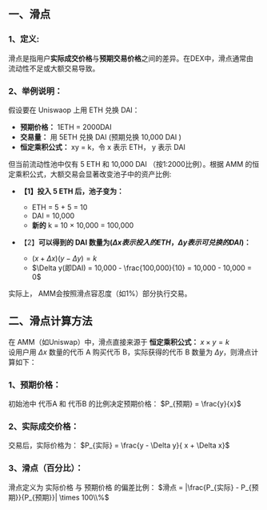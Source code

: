 ## 一、滑点  
### 1、定义:  
滑点是指用户**实际成交价格**与**预期交易价格**之间的差异。在DEX中，滑点通常由流动性不足或大额交易导致。  

### 2、举例说明：  
假设要在 Uniswaop 上用 ETH 兑换 DAI：  

- **预期价格：**  1ETH = 2000DAI
- **交易量：** 用 5ETH 兑换 DAI (预期兑换 10,000 DAI )
- **恒定乘积公式：** xy = k，令 x 表示 ETH， y 表示 DAI  

但当前流动性池中仅有 5 ETH 和 10,000 DAI （按1:2000比例）。根据 AMM 的恒定乘积公式，大额交易会显著改变池子中的资产比例:  

- **【1】投入 5 ETH 后，池子变为：**  
  -  ETH = 5 + 5 = 10
  -  DAI = 10,000
  -  **新的** k = 10 $\times$ 10,000 = 100,000
    
- 【2】**可以得到的 DAI 数量为($\Delta x表示投入的 ETH，\Delta y 表示可兑换的 DAI$)：**
  - $(x + \Delta x)(y - \Delta y) = k$ 
  - $\Delta y(即DAI) = 10,000 - \frac{100,000}{10} = 10,000 - 10,000 = 0$

实际上， AMM会按照滑点容忍度（如1%）部分执行交易。  

## 二、滑点计算方法  
在 AMM（如Uniswap）中，滑点直接来源于 **恒定乘积公式：** $x \times y = k$  
设用户用 $\Delta x$ 数量的代币 A 购买代币 B，实际获得的代币 B 数量为 $\Delta y$，则滑点计算如下：  

### 1、预期价格：  

初始池中 代币A 和 代币B 的比例决定预期价格： $P_{预期} = \frac{y}{x}$   

### 2、实际成交价格：

交易后，实际价格为： $P_{实际} = \frac{y - \Delta y}{ x + \Delta x}$

### 3、滑点（百分比）：

滑点定义为 实际价格 与 预期价格 的偏差比例： $滑点 = |\frac{P_{实际} - P_{预期}}{P_{预期}}| \times 100\\%$

